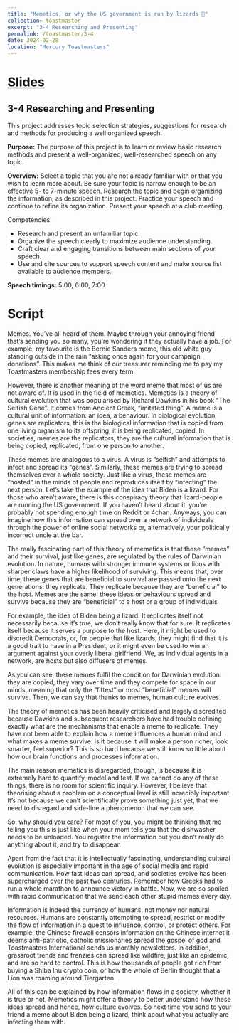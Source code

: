 ```yaml
---
title: "Memetics, or why the US government is run by lizards 🦎"
collection: toastmaster
excerpt: "3-4 Researching and Presenting"
permalink: /toastmaster/3-4
date: 2024-02-28
location: "Mercury Toastmasters"
---
```


# [Slides](https://drive.google.com/file/d/1UeK2dGyiIwcZfsd79wCp5MFdAwqCiuEj/view?usp=sharing)


## 3-4 Researching and Presenting

This project addresses topic selection strategies, suggestions for research and methods for producing a well organized speech.

**Purpose:** The purpose of this project is to learn or review basic research methods and present a well-organized, well-researched speech on any topic.

**Overview:** Select a topic that you are not already familiar with or that you wish to learn more about. Be sure your topic is narrow enough to be an effective 5- to 7-minute speech. Research the topic and begin organizing the information, as described in this project. Practice your speech and continue to refine its organization. Present your speech at a club meeting.

Competencies:

- Research and present an unfamiliar topic.
- Organize the speech clearly to maximize audience understanding.
- Craft clear and engaging transitions between main sections of your speech.
- Use and cite sources to support speech content and make source list available to audience members.

**Speech timings:** 5:00, 6:00, 7:00


# Script

Memes. You’ve all heard of them. Maybe through your annoying friend that’s sending you so many, you’re wondering if they actually have a job. For example, my favourite is the Bernie Sanders meme, this old white guy standing outside in the rain “asking once again for your campaign donations”. This makes me think of our treasurer reminding me to pay my Toastmasters membership fees every term.
 
However, there is another meaning of the word meme that most of us are not aware of. It is used in the field of memetics. Memetics is a theory of cultural evolution that was popularised by Richard Dawkins in his book “The Selfish Gene”. It comes from Ancient Greek, “imitated thing”.  A meme is a cultural unit of information: an idea, a behaviour. In biological evolution, genes are replicators, this is the biological information that is copied from one living organism to its offspring, it is being replicated, copied. In societies, memes are the replicators, they are the cultural information that is being copied, replicated, from one person to another.
 
These memes are analogous to a virus. A virus is “selfish” and attempts to infect and spread its “genes”. Similarly, these memes are trying to spread themselves over a whole society. Just like a virus, these memes are “hosted” in the minds of people and reproduces itself by “infecting” the next person. Let’s take the example of the idea that Biden is a lizard. For those who aren’t aware, there is this conspiracy theory that lizard-people are running the US government. If you haven’t heard about it, you’re probably not spending enough time on Reddit or 4chan. Anyways, you can imagine how this information can spread over a network of individuals through the power of online social networks or, alternatively, your politically incorrect uncle at the bar.

The really fascinating part of this theory of memetics is that these “memes” and their survival, just like genes, are regulated by the rules of Darwinian evolution. In nature, humans with stronger immune systems or lions with sharper claws have a higher likelihood of surviving. This means that, over time, these genes that are beneficial to survival are passed onto the next generations: they replicate. They replicate because they are “beneficial” to the host. Memes are the same: these ideas or behaviours spread and survive because they are “beneficial” to a host or a group of individuals
 
For example, the idea of Biden being a lizard. It replicates itself not necessarily because it’s true, we don’t really know that for sure. It replicates itself because it serves a purpose to the host. Here, it might be used to discredit Democrats, or, for people that like lizards, they might find that it is a good trait to have in a President, or it might even be used to win an argument against your overly liberal girlfriend. We, as individual agents in a network, are hosts but also diffusers of memes.
 
As you can see, these memes fulfil the condition for Darwinian evolution: they are copied, they vary over time and they compete for space in our minds, meaning that only the “fittest” or most “beneficial” memes will survive. Then, we can say that thanks to memes, human culture evolves.
 
The theory of memetics has been heavily criticised and largely discredited because Dawkins and subsequent researchers have had trouble defining exactly what are the mechanisms that enable a meme to replicate. They have not been able to explain how a meme influences a human mind and what makes a meme survive: is it because it will make a person richer, look smarter, feel superior? This is so hard because we still know so little about how our brain functions and processes information.
 
The main reason memetics is disregarded, though, is because it is extremely hard to quantify, model and test. If we cannot do any of these things, there is no room for scientific inquiry. However, I believe that theorising about a problem on a conceptual level is still incredibly important. It’s not because we can’t scientifically prove something just yet, that we need to disregard and side-line a phenomenon that we can see.
 
So, why should you care? For most of you, you might be thinking that me telling you this is just like when your mom tells you that the dishwasher needs to be unloaded. You register the information but you don’t really do anything about it, and try to disappear.
 
Apart from the fact that it is intellectually fascinating, understanding cultural evolution is especially important in the age of social media and rapid communication. How fast ideas can spread, and societies evolve has been supercharged over the past two centuries. Remember how Greeks had to run a whole marathon to announce victory in battle. Now, we are so spoiled with rapid communication that we send each other stupid memes every day.

Information is indeed the currency of humans, not money nor natural resources. Humans are constantly attempting to spread, restrict or modify the flow of information in a quest to influence, control, or protect others. For example, the Chinese firewall censors information on the Chinese internet it deems anti-patriotic, catholic missionaries spread the gospel of god and Toastmasters International sends us monthly newsletters. In addition, grassroot trends and frenzies can spread like wildfire, just like an epidemic, and are so hard to control. This is how thousands of people got rich from buying a Shiba Inu crypto coin, or how the whole of Berlin thought that a Lion was roaming around Tiergarten.
 
All of this can be explained by how information flows in a society, whether it is true or not. Memetics might offer a theory to better understand how these ideas spread and hence, how culture evolves. So next time you send to your friend a meme about Biden being a lizard, think about what you actually are infecting them with.
